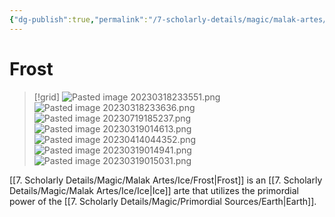 ```yaml
---
{"dg-publish":true,"permalink":"/7-scholarly-details/magic/malak-artes/ice/frost/","noteIcon":""}
---
```


# Frost

>[!grid]
>![Pasted image 20230318233551.png](/img/user/x.%20Assets/Attachments/Pasted%20image%2020230318233551.png)
>![Pasted image 20230318233636.png](/img/user/x.%20Assets/Attachments/Pasted%20image%2020230318233636.png)
![Pasted image 20230719185237.png](/img/user/x.%20Assets/Attachments/Pasted%20image%2020230719185237.png)
>![Pasted image 20230319014613.png](/img/user/x.%20Assets/Attachments/Pasted%20image%2020230319014613.png)
>![Pasted image 20230414044352.png](/img/user/x.%20Assets/Attachments/Pasted%20image%2020230414044352.png)
>![Pasted image 20230319014941.png](/img/user/x.%20Assets/Attachments/Pasted%20image%2020230319014941.png)
>![Pasted image 20230319015031.png](/img/user/x.%20Assets/Attachments/Pasted%20image%2020230319015031.png)

[[7. Scholarly Details/Magic/Malak Artes/Ice/Frost\|Frost]] is an [[7. Scholarly Details/Magic/Malak Artes/Ice/Ice\|Ice]] arte that utilizes the primordial power of the [[7. Scholarly Details/Magic/Primordial Sources/Earth\|Earth]].